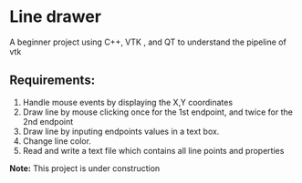 # Line drawer
A beginner project using C++, VTK , and QT to understand the pipeline of vtk

<h2>Requirements:</h2>
<ol>
  <li>Handle mouse events by displaying the X,Y coordinates</li>
  <li>Draw line by mouse clicking once for the 1st endpoint, and twice for the 2nd endpoint</li>
  <li>Draw line by inputing endpoints values in a text box.</li>
  <li>Change line color.</li>
  <li>Read and write a text file which contains all line points and properties</li>
</ol>
<span><b>Note:</b> This project is under construction</span>
